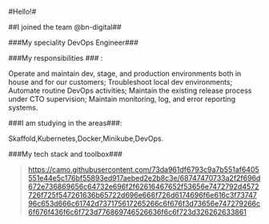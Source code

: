 #Hello!#

##I joined the team @bn-digital##

###My speciality DevOps Engineer###

###My responsibilities ### :

Operate and maintain dev, stage, and production environments both in house and for our customers;
Troubleshoot local dev environments;
Automate routine DevOps activities;
Maintain the existing release process under CTO supervision;
Maintain monitoring, log, and error reporting systems.

###I am studying in the areas###: 

Skaffold,Kubernetes,Docker,Minikube,DevOps.

###My tech stack and toolbox###
>https://camo.githubusercontent.com/73da961df6793c9a7b551af6405551e44e5c176bf55893ed917aebed2e2b8c3e/68747470733a2f2f696d672e736869656c64732e696f2f62616467652f53656e7472792d4572726f725f547261636b65722d696e666f726d6174696f6e616c3f7374796c653d666c61742d737175617265266c6f676f3d73656e747279266c6f676f436f6c6f723d776869746526636f6c6f723d326262633861



